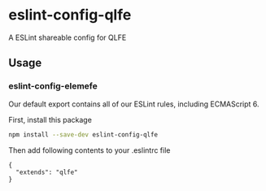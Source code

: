 # eslint-config-qlfe

A ESLint shareable config for QLFE

## Usage

### eslint-config-elemefe

Our default export contains all of our ESLint rules, including ECMAScript 6.

First, install this package
```sh
npm install --save-dev eslint-config-qlfe
```
Then add following contents to your .eslintrc file
```
{
  "extends": "qlfe"
}
```

